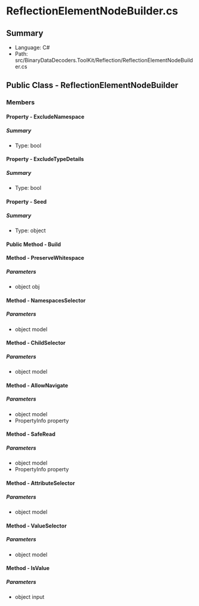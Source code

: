 ﻿# ReflectionElementNodeBuilder.cs

## Summary

* Language: C#
* Path: src/BinaryDataDecoders.ToolKit/Reflection/ReflectionElementNodeBuilder.cs

## Public Class - ReflectionElementNodeBuilder

### Members

#### Property - ExcludeNamespace

##### Summary

 * Type: bool 

#### Property - ExcludeTypeDetails

##### Summary

 * Type: bool 

#### Property - Seed

##### Summary

 * Type: object 

#### Public Method - Build


#### Method - PreserveWhitespace

#####  Parameters

 - object obj 

#### Method - NamespacesSelector

#####  Parameters

 - object model 

#### Method - ChildSelector

#####  Parameters

 - object model 

#### Method - AllowNavigate

#####  Parameters

 - object model 
 - PropertyInfo property 

#### Method - SafeRead

#####  Parameters

 - object model 
 - PropertyInfo property 

#### Method - AttributeSelector

#####  Parameters

 - object model 

#### Method - ValueSelector

#####  Parameters

 - object model 

#### Method - IsValue

#####  Parameters

 - object input 

